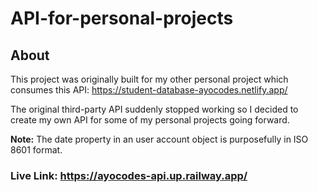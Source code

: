 # API-for-personal-projects

## About

This project was originally built for my other personal project which consumes this API: https://student-database-ayocodes.netlify.app/

The original third-party API suddenly stopped working so I decided to create my own API for some of my personal projects going forward.

**Note:** The date property in an user account object is purposefully in ISO 8601 format.

### Live Link: https://ayocodes-api.up.railway.app/
